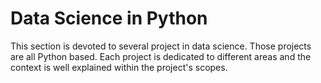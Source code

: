 # Data Science in Python

This section is devoted to several project in data science. Those projects are all Python based.
Each project is dedicated to different areas and the context is well explained within the project's scopes.
